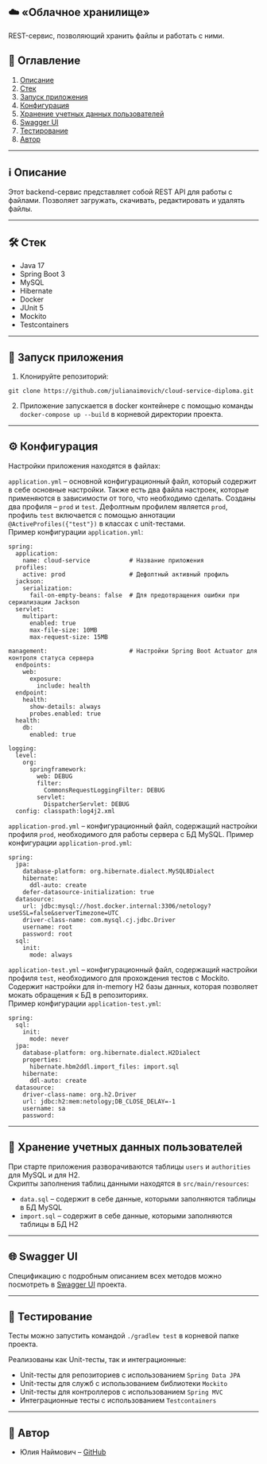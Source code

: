 
## ☁️ «Облачное хранилище»

REST-сервис, позволяющий хранить файлы и работать с ними.

## 📖 Оглавление

1. [Описание](#-описание)
2. [Стек](#-стек)
3. [Запуск приложения](#-запуск-приложения)
4. [Конфигурация](#️-конфигурация)
5. [Хранение учетных данных пользователей](#-хранение-учетных-данных-пользователей)
6. [Swagger UI](#-swagger-ui)
7. [Тестирование](#-тестирование)
8. [Автор](#-автор)

---

## ℹ️ Описание

Этот backend-сервис представляет собой REST API для работы с файлами. Позволяет загружать, скачивать, редактировать и удалять файлы.

---

## 🛠 Стек

- Java 17
- Spring Boot 3
- MySQL
- Hibernate
- Docker
- JUnit 5
- Mockito
- Testcontainers

---

## 🚀 Запуск приложения

1. Клонируйте репозиторий:
  ```
  git clone https://github.com/julianaimovich/cloud-service-diploma.git
  ```
   
2. Приложение запускается в docker контейнере с помощью команды ```docker-compose up --build``` в корневой директории проекта.

---

## ⚙️ Конфигурация

Настройки приложения находятся в файлах:


```application.yml``` – основной конфигурационный файл, который содержит в себе основные настройки. Также есть два файла настроек, которые применяются в зависимости от того, что необходимо сделать. 
Созданы два профиля – ```prod``` и ```test```. Дефолтным профилем является ```prod```, профиль ```test``` включается с помощью аннотации ```@ActiveProfiles({"test"})``` в классах с unit-тестами.  
Пример конфигурации ```application.yml```:

```
spring:
  application:
    name: cloud-service           # Название приложения
  profiles:
    active: prod                  # Дефолтный активный профиль
  jackson:
    serialization:
      fail-on-empty-beans: false  # Для предотвращения ошибки при сериализации Jackson
  servlet:
    multipart:
      enabled: true
      max-file-size: 10MB
      max-request-size: 15MB

management:                       # Настройки Spring Boot Actuator для контроля статуса сервера 
  endpoints:
    web:
      exposure:
        include: health
  endpoint:
    health:
      show-details: always
      probes.enabled: true
  health:
    db:
      enabled: true

logging:
  level:
    org:
      springframework:
        web: DEBUG
        filter:
          CommonsRequestLoggingFilter: DEBUG
        servlet:
          DispatcherServlet: DEBUG
  config: classpath:log4j2.xml
```

```application-prod.yml``` – конфигурационный файл, содержащий настройки профиля ```prod```, необходимого для работы сервера с БД MySQL. Пример конфигурации ```application-prod.yml```:

```
spring:  
  jpa:  
    database-platform: org.hibernate.dialect.MySQL8Dialect  
    hibernate:  
      ddl-auto: create  
    defer-datasource-initialization: true  
  datasource:  
    url: jdbc:mysql://host.docker.internal:3306/netology?useSSL=false&serverTimezone=UTC  
    driver-class-name: com.mysql.cj.jdbc.Driver  
    username: root  
    password: root  
  sql:  
    init:  
      mode: always
```

```application-test.yml``` – конфигурационный файл, содержащий настройки профиля ```test```, необходимого для прохождения тестов с Mockito. Содержит настройки для in-memory H2 базы данных, которая позволяет мокать обращения к БД в репозиториях.   
Пример конфигурации ```application-test.yml```:

```
spring:  
  sql:  
    init:  
      mode: never  
  jpa:  
    database-platform: org.hibernate.dialect.H2Dialect  
    properties:  
      hibernate.hbm2ddl.import_files: import.sql  
    hibernate:  
      ddl-auto: create  
  datasource:  
    driver-class-name: org.h2.Driver  
    url: jdbc:h2:mem:netology;DB_CLOSE_DELAY=-1  
    username: sa  
    password:  
```
---

## 💾 Хранение учетных данных пользователей

При старте приложения разворачиваются таблицы ```users``` и ```authorities``` для MySQL  и для H2.  
Скрипты заполнения таблиц данными находятся в ```src/main/resources```:  
- ```data.sql``` – содержит в себе данные, которыми заполняются таблицы в БД MySQL
- ```import.sql``` – содержит в себе данные, которыми заполняются таблицы в БД H2

---

## 🌐 Swagger UI

Спецификацию с подробным описанием всех методов можно посмотреть в [Swagger UI](https://julianaimovich.github.io/cloud-service-diploma/) проекта.

---

## 🧪 Тестирование

Тесты можно запустить командой ```./gradlew test``` в корневой папке проекта.

Реализованы как Unit-тесты, так и интеграционные: 
- Unit-тесты для репозиториев c использованием ```Spring Data JPA```
- Unit-тесты для служб с использованием библиотеки ```Mockito``` 
- Unit-тесты для контроллеров с использованием ```Spring MVC```
- Интеграционные тесты с использованием ```Testcontainers```

---

## 👥 Автор

- Юлия Наймович – [GitHub](https://github.com/julianaimovich?tab=repositories)

